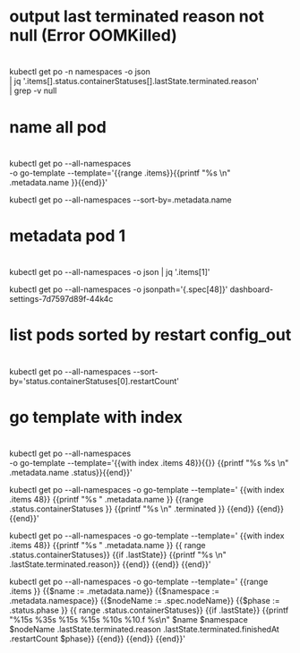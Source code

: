 #
# output last terminated reason not null (Error OOMKilled)
#

kubectl  get po  -n namespaces -o json \
  | jq '.items[].status.containerStatuses[].lastState.terminated.reason' \
  | grep -v null

#
# name all pod
#

kubectl  get po  --all-namespaces \
-o go-template --template='{{range .items}}{{printf "%s \n" .metadata.name }}{{end}}'

kubectl get po --all-namespaces --sort-by=.metadata.name

#
# metadata  pod 1
#
kubectl get po  --all-namespaces -o json | jq '.items[1]'

kubectl get po --all-namespaces -o jsonpath='{.spec[48]}'  dashboard-settings-7d7597d89f-44k4c

#
# list pods sorted by restart config_out
#

kubectl get po --all-namespaces  --sort-by='status.containerStatuses[0].restartCount'

#
# go template with index
#
kubectl  get po  --all-namespaces  \
-o go-template --template='{{with index  .items 48}}{{}} {{printf "%s %s \n" .metadata.name .status}}{{end}}'

kubectl  get po  --all-namespaces  -o go-template --template='
{{with index .items 48}}
{{printf "%s " .metadata.name }}
  {{range .status.containerStatuses }}
           {{printf "%s \n" .terminated }}
    {{end}}
  {{end}}
{{end}}'


kubectl  get po  --all-namespaces  -o go-template --template='
{{with index .items 48}}
  {{printf "%s " .metadata.name }}
    {{ range .status.containerStatuses}}
        {{if .lastState}}
           {{printf "%s \n" .lastState.terminated.reason}}
          {{end}}
    {{end}}
{{end}}'

kubectl get po --all-namespaces  -o go-template --template='
{{range .items }}
  {{$name := .metadata.name}}
  {{$namespace := .metadata.namespace}}
  {{$nodeName := .spec.nodeName}}
  {{$phase := .status.phase }}
      {{ range .status.containerStatuses}}
        {{if .lastState}}
             {{printf "%15s %35s %15s %15s %10s %10.f %s\n" $name $namespace $nodeName .lastState.terminated.reason .lastState.terminated.finishedAt .restartCount $phase}}
          {{end}}
    {{end}}
{{end}}'
